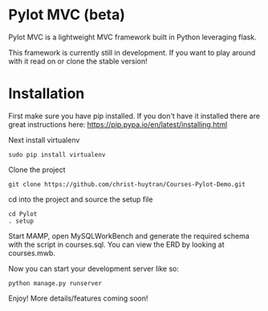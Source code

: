 # Pylot MVC (beta)
Pylot MVC is a lightweight MVC framework built in Python leveraging flask.

This framework is currently still in development. If you want to play around with it read on or clone the stable version!

# Installation

First make sure you have pip installed. If you don't have it installed there are great instructions here: https://pip.pypa.io/en/latest/installing.html

Next install virtualenv
```
sudo pip install virtualenv
```

Clone the project
```
git clone https://github.com/christ-huytran/Courses-Pylot-Demo.git
```

cd into the project and source the setup file
```
cd Pylot
. setup
```

Start MAMP, open MySQLWorkBench and generate the required schema with the script in courses.sql. You can view the ERD by looking at courses.mwb.

Now you can start your development server like so:
```
python manage.py runserver
```

Enjoy! More details/features coming soon!
